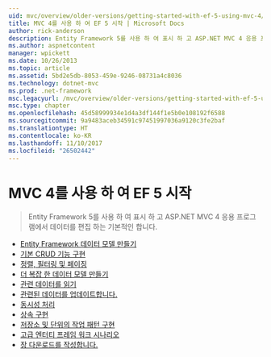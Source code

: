 ```yaml
---
uid: mvc/overview/older-versions/getting-started-with-ef-5-using-mvc-4/index
title: MVC 4를 사용 하 여 EF 5 시작 | Microsoft Docs
author: rick-anderson
description: Entity Framework 5를 사용 하 여 표시 하 고 ASP.NET MVC 4 응용 프로그램에서 데이터를 편집 하는 기본적인 합니다.
ms.author: aspnetcontent
manager: wpickett
ms.date: 10/26/2013
ms.topic: article
ms.assetid: 5bd2e5db-8053-459e-9246-08731a4c8036
ms.technology: dotnet-mvc
ms.prod: .net-framework
msc.legacyurl: /mvc/overview/older-versions/getting-started-with-ef-5-using-mvc-4
msc.type: chapter
ms.openlocfilehash: 45d58999934e1d4a3df144f1e5b0e108192f6588
ms.sourcegitcommit: 9a9483aceb34591c97451997036a9120c3fe2baf
ms.translationtype: HT
ms.contentlocale: ko-KR
ms.lasthandoff: 11/10/2017
ms.locfileid: "26502442"
---
```

<a name="getting-started-with-ef-5-using-mvc-4"></a>MVC 4를 사용 하 여 EF 5 시작
====================
> Entity Framework 5를 사용 하 여 표시 하 고 ASP.NET MVC 4 응용 프로그램에서 데이터를 편집 하는 기본적인 합니다.


- [Entity Framework 데이터 모델 만들기](creating-an-entity-framework-data-model-for-an-asp-net-mvc-application.md)
- [기본 CRUD 기능 구현](implementing-basic-crud-functionality-with-the-entity-framework-in-asp-net-mvc-application.md)
- [정렬, 필터링 및 페이징](sorting-filtering-and-paging-with-the-entity-framework-in-an-asp-net-mvc-application.md)
- [더 복잡 한 데이터 모델 만들기](creating-a-more-complex-data-model-for-an-asp-net-mvc-application.md)
- [관련 데이터를 읽기](reading-related-data-with-the-entity-framework-in-an-asp-net-mvc-application.md)
- [관련된 데이터를 업데이트합니다.](updating-related-data-with-the-entity-framework-in-an-asp-net-mvc-application.md)
- [동시성 처리](handling-concurrency-with-the-entity-framework-in-an-asp-net-mvc-application.md)
- [상속 구현](implementing-inheritance-with-the-entity-framework-in-an-asp-net-mvc-application.md)
- [저장소 및 단위의 작업 패턴 구현](implementing-the-repository-and-unit-of-work-patterns-in-an-asp-net-mvc-application.md)
- [고급 엔터티 프레임 워크 시나리오](advanced-entity-framework-scenarios-for-an-mvc-web-application.md)
- [장 다운로드를 작성합니다.](building-the-ef5-mvc4-chapter-downloads.md)
